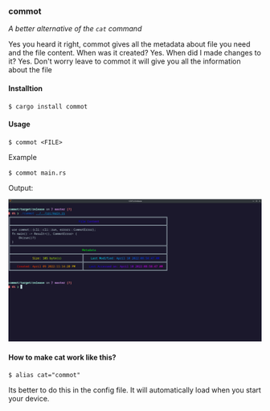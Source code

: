 ### commot

*A better alternative of the `cat` command* 


Yes you heard it right, commot gives all the metadata about file you need and the file content. When was it created? Yes. When did I made changes to it? Yes. Don't worry leave to commot it will give you all the information about the file


#### Installtion

```
$ cargo install commot
```


#### Usage


```
$ commot <FILE>
```


Example

```
$ commot main.rs
```

Output: 


![example](./Screenshot_20220410_143449.png)


#### How to make cat work like this?


```
$ alias cat="commot"
```

Its better to do this in the config file. It will automatically load when you start your device.
